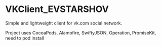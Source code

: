 # VKClient_EVSTARSHOV

Simple and lightweight client for vk.com social network. 

Project uses CocoaPods, Alamofire, SwiftyJSON, Operation, PromiseKit, need to pod install
